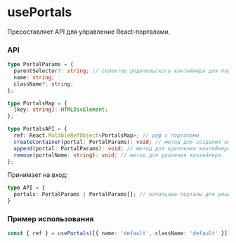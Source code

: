 # usePortals

Пресоставляет API для управление React-порталами.

### API

```ts
type PortalParams = {
  parentSelector?: string; // селектор родительского контейнера для портала
  name: string;
  className?: string;
};

type PortalsMap = {
  [key: string]: HTMLDivElement;
};

type PortalsAPI = {
  ref: React.MutableRefObject<PortalsMap>; // реф с порталами
  createContainer(portal: PortalParams): void; // метод для создания контейнера
  append(portal: PortalParams): void; // метод для крепления контейнера к parentSelector
  remove(portalName: string): void; // метод для удаления контейнера
};

```

Принимает на вход:

```ts
type API = {
  portals: PortalParams | PortalParams[]; // начальные порталы для рендера
}
```

### Пример использования

```ts
const { ref } = usePortals([{ name: 'default', className: 'default' }]);
```
